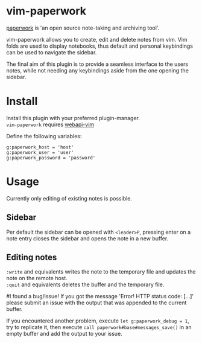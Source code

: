 # vim-paperwork
[paperwork](https://github.com/twostairs/paperwork) is 'an open source note-taking and archiving tool'.  

vim-paperwork allows you to create, edit and delete notes from vim.  Vim folds
are used to display notebooks, thus default and personal keybindings can be
used to navigate the sidebar.

The final aim of this plugin is to provide a seamless interface to the users
notes, while not needing any keybindings aside from the one opening the
sidebar.

# Install
Install this plugin with your preferred plugin-manager.  
`vim-paperwork` requires [webapi-vim](https://github.com/mattn/webapi-vim)

Define the following variables:  
```viml
g:paperwork_host = 'host'
g:paperwork_user = 'user'
g:paperwork_password = 'password'
```

# Usage
Currently only editing of existing notes is possible.

## Sidebar
Per default the sidebar can be opened with `<leader>P`, pressing enter on a
note entry closes the sidebar and opens the note in a new buffer.

## Editing notes
`:write` and equivalents writes the note to the temporary file and updates the
note on the remote host.  
`:quit` and equivalents deletes the buffer and the temporary file.


#I found a bug/issue!
If you got the message 'Error! HTTP status code: [...]' please submit an issue
with the output that was appended to the current buffer.

If you encountered another problem, execute `let g:paperwork_debug = 1`, try
to replicate it, then execute `call paperwork#base#messages_save()` in an empty
buffer and add the output to your issue.

